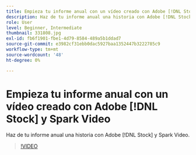```yaml
---
title: Empieza tu informe anual con un vídeo creado con Adobe [!DNL Stock] y Spark Video
description: Haz de tu informe anual una historia con Adobe [!DNL Stock] y Spark Video
role: User
level: Beginner, Intermediate
thumbnail: 331808.jpg
exl-id: fb6f1901-fbe1-4d79-8584-489a5b1ddad7
source-git-commit: e3982cf31ebb0dac5927baa1352447b3222785c9
workflow-type: tm+mt
source-wordcount: '48'
ht-degree: 0%

---
```


# Empieza tu informe anual con un vídeo creado con Adobe [!DNL Stock] y Spark Video

Haz de tu informe anual una historia con Adobe [!DNL Stock] y Spark Video.

>[!VIDEO](https://video.tv.adobe.com/v/331808?hidetitle=true)
